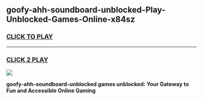 
## goofy-ahh-soundboard-unblocked-Play-Unblocked-Games-Online-x84sz
<h3>
<a href="https://premium76.site?title=goofy-ahh-soundboard-unblocked&ref=25A">CLICK TO PLAY</a></h3>
<hr>

<h3>
<a href="https://premium76.site?title=goofy-ahh-soundboard-unblocked&ref=25A">CLICK 2 PLAY</a>
  
</h3>

<a href="https://premium76.site?title=goofy-ahh-soundboard-unblocked&ref=25A"><img src="https://clearcache.store/games.png"></a>


**goofy-ahh-soundboard-unblocked games unblocked: Your Gateway to Fun and Accessible Online Gaming**
